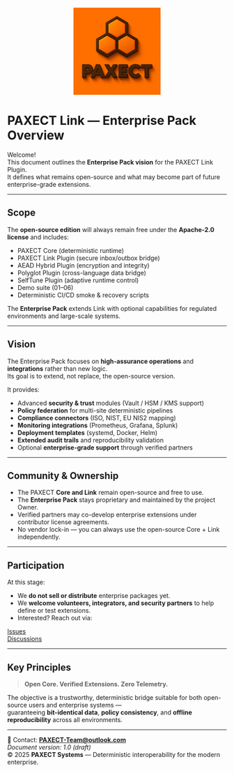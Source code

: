 <p align="center">
  <img src="ChatGPT%20Image%202%20okt%202025,%2022_33_51.png" alt="PAXECT logo" width="200"/>
</p>

# PAXECT Link — Enterprise Pack Overview

Welcome!  
This document outlines the **Enterprise Pack vision** for the PAXECT Link Plugin.  
It defines what remains open-source and what may become part of future enterprise-grade extensions.

---

## Scope

The **open-source edition** will always remain free under the **Apache-2.0 license** and includes:

- PAXECT Core (deterministic runtime)
- PAXECT Link Plugin (secure inbox/outbox bridge)
- AEAD Hybrid Plugin (encryption and integrity)
- Polyglot Plugin (cross-language data bridge)
- SelfTune Plugin (adaptive runtime control)
- Demo suite (01–06)
- Deterministic CI/CD smoke & recovery scripts

The **Enterprise Pack** extends Link with optional capabilities for regulated environments and large-scale systems.

---

## Vision

The Enterprise Pack focuses on **high-assurance operations** and **integrations** rather than new logic.  
Its goal is to extend, not replace, the open-source version.

It provides:

- Advanced **security & trust** modules (Vault / HSM / KMS support)
- **Policy federation** for multi-site deterministic pipelines
- **Compliance connectors** (ISO, NIST, EU NIS2 mapping)
- **Monitoring integrations** (Prometheus, Grafana, Splunk)
- **Deployment templates** (systemd, Docker, Helm)
- **Extended audit trails** and reproducibility validation
- Optional **enterprise-grade support** through verified partners

---

## Community & Ownership

- The PAXECT **Core and Link** remain open-source and free to use.  
- The **Enterprise Pack** stays proprietary and maintained by the project Owner.  
- Verified partners may co-develop enterprise extensions under contributor license agreements.  
- No vendor lock-in — you can always use the open-source Core + Link independently.

---

## Participation

At this stage:
- We **do not sell or distribute** enterprise packages yet.  
- We **welcome volunteers, integrators, and security partners** to help define or test extensions.  
- Interested? Reach out via:

[Issues](https://github.com/PAXECT-Interface/paxect-link-plugin/issues)  
[Discussions](https://github.com/PAXECT-Interface/paxect-link-plugin/discussions)

---

## Key Principles

> **Open Core. Verified Extensions. Zero Telemetry.**

The objective is a trustworthy, deterministic bridge suitable for both open-source users and enterprise systems —  
guaranteeing **bit-identical data**, **policy consistency**, and **offline reproducibility** across all environments.

---

📧 Contact: **PAXECT-Team@outlook.com**  
 *Document version: 1.0 (draft)*  
© 2025 **PAXECT Systems** — Deterministic interoperability for the modern enterprise.

